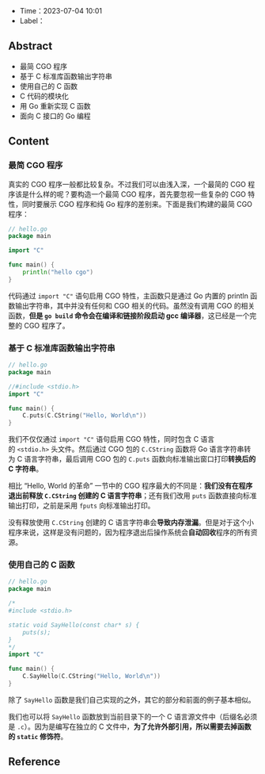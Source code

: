 - Time：2023-07-04 10:01
- Label：

## Abstract

- 最简 CGO 程序
- 基于 C 标准库函数输出字符串
- 使用自己的 C 函数
- C 代码的模块化
- 用 Go 重新实现 C 函数
- 面向 C 接口的 Go 编程

## Content

### 最简 CGO 程序

真实的 CGO 程序一般都比较复杂。不过我们可以由浅入深，一个最简的 CGO 程序该是什么样的呢？要构造一个最简 CGO 程序，首先要忽视一些复杂的 CGO 特性，同时要展示 CGO 程序和纯 Go 程序的差别来。下面是我们构建的最简 CGO 程序：

```go
// hello.go
package main

import "C"

func main() {
    println("hello cgo")
}
```

代码通过 `import "C"` 语句启用 CGO 特性，主函数只是通过 Go 内置的 println 函数输出字符串，其中并没有任何和 CGO 相关的代码。虽然没有调用 CGO 的相关函数，**但是 `go build` 命令会在编译和链接阶段启动 gcc 编译器**，这已经是一个完整的 CGO 程序了。

### 基于 C 标准库函数输出字符串

```go
// hello.go
package main

//#include <stdio.h>
import "C"

func main() {
    C.puts(C.CString("Hello, World\n"))
}
```

我们不仅仅通过 `import "C"` 语句启用 CGO 特性，同时包含 C 语言的 `<stdio.h>` 头文件。然后通过 CGO 包的 `C.CString` 函数将 Go 语言字符串转为 C 语言字符串，最后调用 CGO 包的 `C.puts` 函数向标准输出窗口打印**转换后的 C 字符串**。

相比 “Hello, World 的革命” 一节中的 CGO 程序最大的不同是：**我们没有在程序退出前释放 `C.CString` 创建的 C 语言字符串**；还有我们改用 `puts` 函数直接向标准输出打印，之前是采用 `fputs` 向标准输出打印。

没有释放使用 `C.CString` 创建的 C 语言字符串会**导致内存泄漏**。但是对于这个小程序来说，这样是没有问题的，因为程序退出后操作系统会**自动回收**程序的所有资源。

### 使用自己的 C 函数

```go
// hello.go
package main

/*
#include <stdio.h>

static void SayHello(const char* s) {
    puts(s);
}
*/
import "C"

func main() {
    C.SayHello(C.CString("Hello, World\n"))
}
```

除了 `SayHello` 函数是我们自己实现的之外，其它的部分和前面的例子基本相似。

我们也可以将 `SayHello` 函数放到当前目录下的一个 C 语言源文件中（后缀名必须是 `.c`）。因为是编写在独立的 C 文件中，**为了允许外部引用，所以需要去掉函数的 `static` 修饰符**。

## Reference
